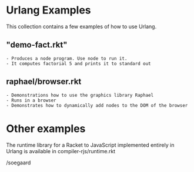 Urlang Examples
===============

This collection contains a few examples of how to use Urlang.

"demo-fact.rkt"
---------------
    - Produces a node program. Use node to run it.
    - It computes factorial 5 and prints it to standard out

raphael/browser.rkt
-------------------
    - Demonstrations how to use the graphics library Raphael
    - Runs in a browser
    - Demonstrates how to dynamically add nodes to the DOM of the browser   

Other examples
==============

The runtime library for a Racket to JavaScript implemented
entirely in Urlang is available in  compiler-rjs/runtime.rkt


/soegaard



   